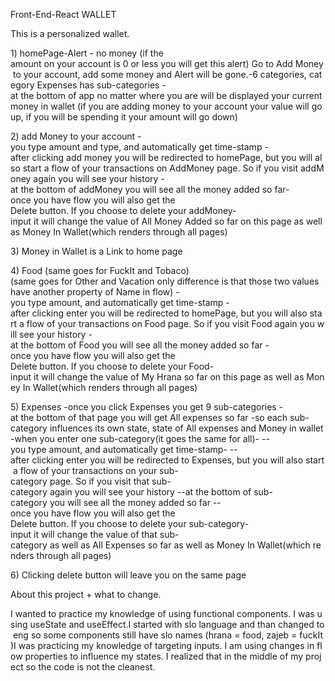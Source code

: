 Front-End-React WALLET

This is a personalized wallet.

1) homePage-Alert - no money (if the amount on your account is 0 or less you will get this alert) Go to Add Money to your account, add some money and Alert will be gone.-6 categories, category Expenses has sub-categories
-at the bottom of app no matter where you are will be displayed your current money in wallet (if you are adding money to your account your value will go up, if you will be spending it your amount will go down)

2) add Money to your account
-you type amount and type, and automatically get time-stamp
-after clicking add money you will be redirected to homePage, but you will also start a flow of your transactions on AddMoney page. So if you visit addMoney again you will see your history
-at the bottom of addMoney you will see all the money added so far-once you have flow you will also get the Delete button. If you choose to delete your addMoney-input it will change the value of All Money Added so far on this page as well as Money In Wallet(which renders through all pages)

3) Money in Wallet is a Link to home page

4) Food (same goes for FuckIt and Tobaco)(same goes for Other and Vacation only difference is that those two values have another property of Name in flow)
-you type amount, and automatically get time-stamp
-after clicking enter you will be redirected to homePage, but you will also start a flow of your transactions on Food page. So if you visit Food again you will see your history
-at the bottom of Food you will see all the money added so far
-once you have flow you will also get the Delete button. If you choose to delete your Food-input it will change the value of My Hrana so far on this page as well as Money In Wallet(which renders through all pages)

5) Expenses
-once you click Expenses you get 9 sub-categories
-at the bottom of that page you will get All expenses so far
-so each sub-category influences its own state, state of All expenses and Money in wallet
-when you enter one sub-category(it goes the same for all)-
--you type amount, and automatically get time-stamp-
--after clicking enter you will be redirected to Expenses, but you will also start a flow of your transactions on your sub-category page. So if you visit that sub-category again you will see your history
--at the bottom of sub-category you will see all the money added so far
--once you have flow you will also get the Delete button. If you choose to delete your sub-category-input it will change the value of that sub-category as well as All Expenses so far as well as Money In Wallet(which renders through all pages)

6) Clicking delete button will leave you on the same page



About this project + what to change.

I wanted to practice my knowledge of using functional components. I was using useState and useEffect.I started with slo language and than changed to eng so some components still have slo names (hrana = food, zajeb = fuckIt)I was practicing my knowledge of targeting inputs. I am using changes in flow properties to influence my states. I realized that in the middle of my project so the code is not the cleanest.
